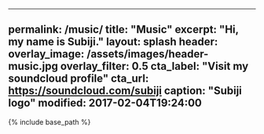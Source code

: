 
---
permalink: /music/
title: "Music"
excerpt: "Hi, my name is Subiji."
layout: splash
header:
  overlay_image: /assets/images/header-music.jpg
  overlay_filter: 0.5
  cta_label: "Visit my soundcloud profile"
  cta_url: https://soundcloud.com/subiji
  caption: "Subiji logo"
modified: 2017-02-04T19:24:00
---

{% include base_path %}

